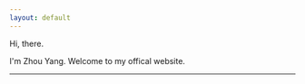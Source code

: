 ```yaml
---
layout: default
---
```


Hi, there.
<script language="javaScript"> 
now = new Date(),hour = now.getHours() 
if(hour < 6){document.write("**Good Midnight!**")} 
else if (hour < 12){document.write("**Good Morning!**")} 
else if (hour < 14){document.write("Good Noon!")} 
else if (hour < 17){document.write(txt="**Good Afternoon!**")} 
else if (hour < 19){document.write("**Good Evening!**")} 
else if (hour < 22){document.write("**Good Night!**")} 
else {document.write("**Good Night!**")} 
</script>
I'm Zhou Yang. Welcome to my offical website. 

***



